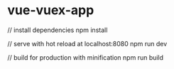 # vue-vuex-app

// install dependencies 
npm install

// serve with hot reload at localhost:8080 
npm run dev 

// build for production with minification 
npm run build


